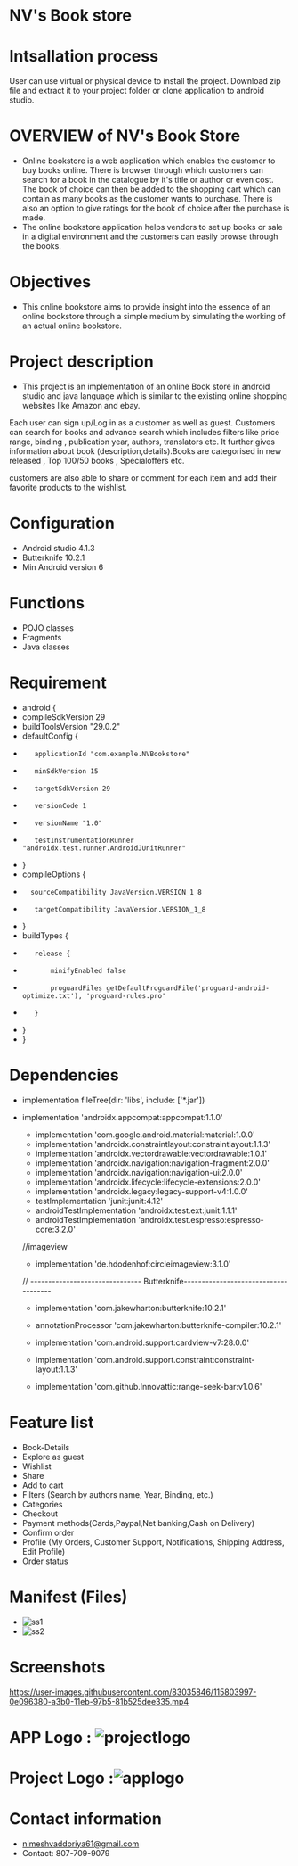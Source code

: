 # NV's Book store
# Intsallation process
User can use virtual or physical device to install the project.
Download zip file and extract it to your project folder or clone application to android studio.

# OVERVIEW of NV's Book Store
* Online bookstore is a web application which enables the customer to buy books online. There is browser through which customers can search for a book in the catalogue by it's title or author or even cost. The book of choice can then be added to the shopping cart which can contain as many books as the customer wants to purchase. There is also an option to give ratings for the book of choice after the purchase is made.
* The online bookstore application helps vendors to set up books or sale in a digital environment and the customers can easily browse through the books.
# Objectives
* This online bookstore aims to provide insight into the essence of an online bookstore through a simple medium by simulating the working of an actual online bookstore.
# Project description
* This project is an implementation of an online Book store in android studio and java language which is similar to the existing online shopping websites like Amazon and ebay.

Each user can sign up/Log in as a customer as well as guest. Customers can search for books and advance search which includes filters like price range, binding , publication year, authors, translators etc. It further gives information about book (description,details).Books are categorised in new released , Top 100/50 books , Specialoffers etc.

customers are also able to share or comment for each item and add their favorite products to the wishlist.

# Configuration 
* Android studio 4.1.3
* Butterknife 10.2.1
* Min Android version 6 

# Functions 
* POJO classes
* Fragments
* Java classes
# Requirement
* android {
*    compileSdkVersion 29
*    buildToolsVersion "29.0.2"
*    defaultConfig {
*        applicationId "com.example.NVBookstore"
*        minSdkVersion 15
*        targetSdkVersion 29
*        versionCode 1
*        versionName "1.0"
*        testInstrumentationRunner "androidx.test.runner.AndroidJUnitRunner"
*    }
*   compileOptions {
*       sourceCompatibility JavaVersion.VERSION_1_8
*        targetCompatibility JavaVersion.VERSION_1_8
*    }
*    buildTypes {
*        release {
*            minifyEnabled false
*            proguardFiles getDefaultProguardFile('proguard-android-optimize.txt'), 'proguard-rules.pro'
*        }
*    }
* }
# Dependencies
* implementation fileTree(dir: 'libs', include: ['*.jar'])
 * implementation 'androidx.appcompat:appcompat:1.1.0'
   * implementation 'com.google.android.material:material:1.0.0'
    * implementation 'androidx.constraintlayout:constraintlayout:1.1.3'
    * implementation 'androidx.vectordrawable:vectordrawable:1.0.1'
    * implementation 'androidx.navigation:navigation-fragment:2.0.0'
    * implementation 'androidx.navigation:navigation-ui:2.0.0'
    * implementation 'androidx.lifecycle:lifecycle-extensions:2.0.0'
    * implementation 'androidx.legacy:legacy-support-v4:1.0.0'
    * testImplementation 'junit:junit:4.12'
    * androidTestImplementation 'androidx.test.ext:junit:1.1.1'
    * androidTestImplementation 'androidx.test.espresso:espresso-core:3.2.0'

    //imageview
   * implementation 'de.hdodenhof:circleimageview:3.1.0'

    //   ------------------------------- Butterknife-------------------------------------
   * implementation 'com.jakewharton:butterknife:10.2.1'
   * annotationProcessor 'com.jakewharton:butterknife-compiler:10.2.1'
   * implementation 'com.android.support:cardview-v7:28.0.0'
   * implementation 'com.android.support.constraint:constraint-layout:1.1.3'

   * implementation 'com.github.Innovattic:range-seek-bar:v1.0.6'
# Feature list
* Book-Details
* Explore as guest
* Wishlist
* Share
* Add to cart
* Filters (Search by authors name, Year, Binding, etc.)
* Categories
* Checkout
* Payment methods(Cards,Paypal,Net banking,Cash on Delivery)
* Confirm order
* Profile (My Orders, Customer Support, Notifications, Shipping Address, Edit Profile)
* Order status 


# Manifest (Files)
* ![ss1](https://user-images.githubusercontent.com/83035846/115806691-3cd60880-a3b5-11eb-9bfc-f36ee1638c7b.png)
* ![ss2](https://user-images.githubusercontent.com/83035846/115806693-3d6e9f00-a3b5-11eb-86fd-a4db8c1da6a0.png)



# Screenshots

https://user-images.githubusercontent.com/83035846/115803997-0e096380-a3b0-11eb-97b5-81b525dee335.mp4



# APP Logo : ![projectlogo](https://user-images.githubusercontent.com/83035846/115798075-6128e980-a3a3-11eb-8dd2-e0e9c74c22a5.png)
# Project Logo :![applogo](https://user-images.githubusercontent.com/83035846/115798078-62f2ad00-a3a3-11eb-937c-0bb26dab8b3a.png)


# Contact information
* nimeshvaddoriya61@gmail.com
* Contact: 807-709-9079

